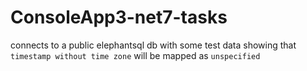 # ConsoleApp3-net7-tasks

connects to a public elephantsql db with some test data showing that
`timestamp without time zone` will be mapped as `unspecified`

